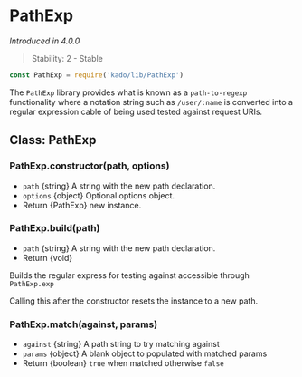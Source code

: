 # PathExp
*Introduced in 4.0.0*
> Stability: 2 - Stable
```js
const PathExp = require('kado/lib/PathExp')
```
The `PathExp` library provides what is known as a `path-to-regexp` functionality
where a notation string such as `/user/:name` is converted into a regular
expression cable of being used tested against request URIs.

## Class: PathExp

### PathExp.constructor(path, options)
* `path` {string} A string with the new path declaration.
* `options` {object} Optional options object.
* Return {PathExp} new instance.

### PathExp.build(path)
* `path` {string} A string with the new path declaration.
* Return {void}

Builds the regular express for testing against accessible through `PathExp.exp`

Calling this after the constructor resets the instance to a new path.

### PathExp.match(against, params)
* `against` {string} A path string to try matching against
* `params` {object} A blank object to populated with matched params
* Return {boolean} `true` when matched otherwise `false`
